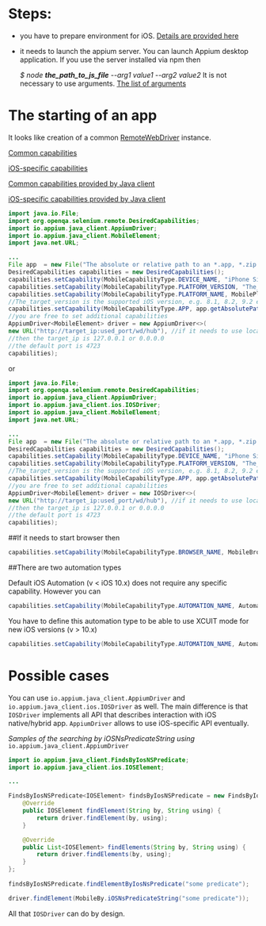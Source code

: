# Steps: 

- you have to prepare environment for iOS. [Details are provided here](http://appium.io/slate/en/master/?ruby#system-setup-(ios))

- it needs to launch the appium server. You can launch Appium desktop application. If you use the server installed via npm then 

  _$ node **the_path_to_js_file** --arg1 value1 --arg2 value2_ 
It is not necessary to use arguments. [The list of arguments](http://appium.io/slate/en/master/?java#appium-server-arguments)

# The starting of an app

It looks like creation of a common [RemoteWebDriver](https://selenium.googlecode.com/git/docs/api/java/org/openqa/selenium/remote/RemoteWebDriver.html) instance. 

[Common capabilities](http://appium.io/slate/en/master/?ruby#the---default-capabilities-flag)

[iOS-specific capabilities](http://appium.io/slate/en/master/?ruby#ios-only)

[Common capabilities provided by Java client](http://appium.github.io/java-client/io/appium/java_client/remote/MobileCapabilityType.html)

[iOS-specific capabilities provided by Java client](http://appium.github.io/java-client/io/appium/java_client/remote/IOSMobileCapabilityType.html)


```java
import java.io.File;
import org.openqa.selenium.remote.DesiredCapabilities;
import io.appium.java_client.AppiumDriver;
import io.appium.java_client.MobileElement;
import java.net.URL;

...
File app  = new File("The absolute or relative path to an *.app, *.zip or ipa file");
DesiredCapabilities capabilities = new DesiredCapabilities();
capabilities.setCapability(MobileCapabilityType.DEVICE_NAME, "iPhone Simulator");
capabilities.setCapability(MobileCapabilityType.PLATFORM_VERSION, "The_target_version");
capabilities.setCapability(MobileCapabilityType.PLATFORM_NAME, MobilePlatform.IOS);
//The_target_version is the supported iOS version, e.g. 8.1, 8.2, 9.2 etc
capabilities.setCapability(MobileCapabilityType.APP, app.getAbsolutePath());
//you are free to set additional capabilities 
AppiumDriver<MobileElement> driver = new AppiumDriver<>(
new URL("http://target_ip:used_port/wd/hub"), //if it needs to use locally started server
//then the target_ip is 127.0.0.1 or 0.0.0.0
//the default port is 4723
capabilities);
```

or

```java
import java.io.File;
import org.openqa.selenium.remote.DesiredCapabilities;
import io.appium.java_client.AppiumDriver;
import io.appium.java_client.ios.IOSDriver;
import io.appium.java_client.MobileElement;
import java.net.URL;

...
File app  = new File("The absolute or relative path to an *.app, *.zip or ipa file");
DesiredCapabilities capabilities = new DesiredCapabilities();
capabilities.setCapability(MobileCapabilityType.DEVICE_NAME, "iPhone Simulator");
capabilities.setCapability(MobileCapabilityType.PLATFORM_VERSION, "The_target_version");
//The_target_version is the supported iOS version, e.g. 8.1, 8.2, 9.2 etc
capabilities.setCapability(MobileCapabilityType.APP, app.getAbsolutePath());
//you are free to set additional capabilities 
AppiumDriver<MobileElement> driver = new IOSDriver<>(
new URL("http://target_ip:used_port/wd/hub"), //if it needs to use locally started server
//then the target_ip is 127.0.0.1 or 0.0.0.0
//the default port is 4723
capabilities);
```

##If it needs to start browser then 

```java
capabilities.setCapability(MobileCapabilityType.BROWSER_NAME, MobileBrowserType.SAFARI);
```

##There are two automation types

Default iOS Automation (v < iOS 10.x) does not require any specific capability. However you can 
```java
capabilities.setCapability(MobileCapabilityType.AUTOMATION_NAME, AutomationName.APPIUM);
```

You have to define this automation type to be able to use XCUIT mode for new iOS versions (v > 10.x)
```java
capabilities.setCapability(MobileCapabilityType.AUTOMATION_NAME, AutomationName.IOS_XCUI_TEST);
```

# Possible cases

You can use ```io.appium.java_client.AppiumDriver``` and ```io.appium.java_client.ios.IOSDriver``` as well. The main difference 
is that ```IOSDriver``` implements all API that describes interaction with iOS native/hybrid app.   ```AppiumDriver``` allows to
use iOS-specific API eventually.
 
_Samples of the searching by iOSNsPredicateString using_ ```io.appium.java_client.AppiumDriver``` 

```java
import io.appium.java_client.FindsByIosNSPredicate;
import io.appium.java_client.ios.IOSElement;

...

FindsByIosNSPredicate<IOSElement> findsByIosNSPredicate = new FindsByIosNSPredicate<IOSElement>() {
    @Override
    public IOSElement findElement(String by, String using) {
        return driver.findElement(by, using);
    }

    @Override
    public List<IOSElement> findElements(String by, String using) {
        return driver.findElements(by, using);
    }
};
        
findsByIosNSPredicate.findElementByIosNsPredicate("some predicate");
```

```java
driver.findElement(MobileBy.iOSNsPredicateString("some predicate"));
```

All that ```IOSDriver``` can do by design.
